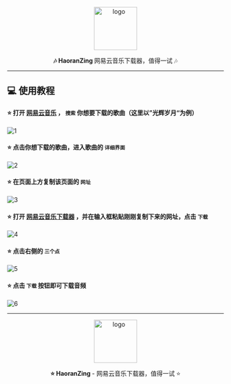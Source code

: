 <p align="center">
    <img width="100" src="https://Pollen-Z.github.io/images/LOGO-.png" alt="logo" />
</p>

<p align="center"><b>🎶 HaoranZing </b> 网易云音乐下载器，值得一试 🎶</p>

------------------------------
## 💻 使用教程

#### ⭐ 打开 [网易云音乐](https://music.163.com/) ， ` 搜索 ` 你想要下载的歌曲（这里以”光辉岁月“为例）
![1](https://pollen-z.github.io/images/1.png)
#### ⭐ 点击你想下载的歌曲，进入歌曲的 ` 详细界面 `
![2](https://pollen-z.github.io/images/2.png)
#### ⭐ 在页面上方复制该页面的 ` 网址 `
![3](https://pollen-z.github.io/images/3.png)
#### ⭐ 打开 [网易云音乐下载器](https://haoranzing.rth1.one/) ，并在输入框粘贴刚刚复制下来的网址，点击 ` 下载 `
![4](https://pollen-z.github.io/images/4.png)
#### ⭐ 点击右侧的 ` 三个点 `
![5](https://pollen-z.github.io/images/5.png)
#### ⭐ 点击 ` 下载 ` 按钮即可下载音频
![6](https://pollen-z.github.io/images/6.png)

------------------------------

<p align="center">
    <img width="100" src="https://Pollen-Z.github.io/images/LOGO-.png" alt="logo" />
</p>

<p align="center"><b> ⭐ HaoranZing </b> - 网易云音乐下载器，值得一试 ⭐ </p>

